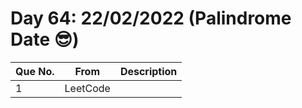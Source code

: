# Day 64: 22/02/2022 (Palindrome Date 😎)

| Que No. | From | Description |
| --- | --- | --- |
| 1 | LeetCode | []() |
